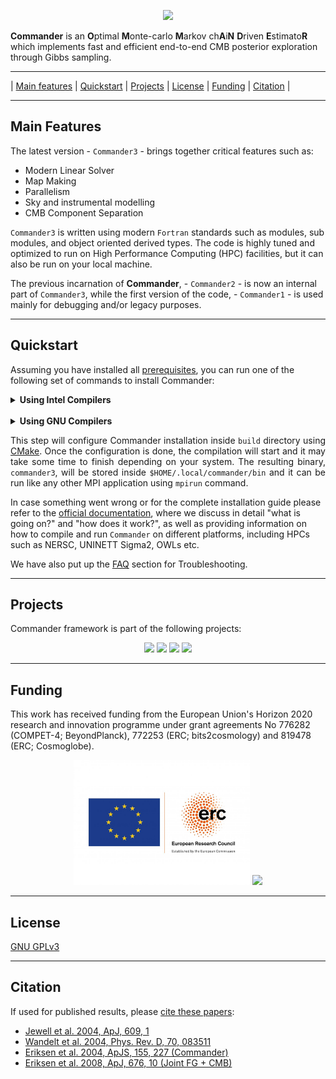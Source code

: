 <a name="top"></a>
<p align="center">
    <img src="https://github.com/hke/Commander/blob/master/logo/Commander-logo-large-1024x335.png" height="150">
</p>

**Commander** is an **O**ptimal **M**onte-carlo **M**arkov ch**A**i**N** **D**riven **E**stimato**R** which implements fast and efficient end-to-end CMB posterior exploration through Gibbs sampling.

---

| [Main features](#main-features) | [Quickstart](#quickstart) | [Projects](#projects) | [License](#license) | [Funding](#funding) | [Citation](#citation) |

---

## Main Features

The latest version - `Commander3` - brings together critical features such as:

- Modern Linear Solver
- Map Making
- Parallelism
- Sky and instrumental modelling
- CMB Component Separation

`Commander3` is written using modern `Fortran` standards such as modules, sub modules, and object oriented derived types. The code is highly tuned and optimized to run on High Performance Computing (HPC) facilities, but it can also be run on your local machine.

The previous incarnation of **Commander**, - `Commander2` - is now an internal part of 
`Commander3`, while the first version of the code, - `Commander1` - is used mainly for 
debugging and/or legacy purposes.

---

## Quickstart

Assuming you have installed all 
[prerequisites](https://cosmoglobe.github.io/Commander/#/01_user_manual/prerequisites/README),
you can run one of the following set of commands to install Commander:
<details>
<summary>
<b>Using Intel Compilers</b>
</summary>
<pre><code>
&#36; git clone https://github.com/Cosmoglobe/Commander.git && cd Commander 
&#36; mkdir build && cd build 
&#36; cmake -DCMAKE_INSTALL_PREFIX=&#36;HOME/.local/commander -DCMAKE_C_COMPILER=icc -DCMAKE_CXX_COMPILER=icpc -DCMAKE_Fortran_COMPILER=ifort -DMPI_C_COMPILER=mpiicc -DMPI_CXX_COMPILER=mpiicpc -DMPI_Fortran_COMPILER=mpiifort ..
&#36; cmake --build . --target install -j N  
</code></pre>
where <code>N</code> is the number of processors to use.
</details>
</br>

<details>
<summary>
<b>Using GNU Compilers</b>
</summary>
<pre><code>
&#36; git clone https://github.com/Cosmoglobe/Commander.git && cd Commander 
&#36; mkdir build && cd build 
&#36; cmake -DCMAKE_INSTALL_PREFIX=&#36;HOME/.local/commander -DCMAKE_C_COMPILER=gcc -DCMAKE_CXX_COMPILER=g++ -DCMAKE_Fortran_COMPILER=gfortran -DMPI_C_COMPILER=mpicc -DMPI_CXX_COMPILER=mpic++ -DMPI_Fortran_COMPILER=mpifort ..
&#36; cmake --build . --target install -j N  
</code></pre>
where <code>N</code> is the number of processors to use.
</details>

<p align="justify">
This step will configure Commander installation inside <code>build</code> directory using 
<a href="https://cmake.org/">CMake</a>. Once the configuration is done, the compilation will 
start and it may take some time to finish depending on your system. The resulting 
binary, <code>commander3</code>, will be stored inside 
<code>&#36;HOME/.local/commander/bin</code> and it can be run like any other MPI 
application using <code>mpirun</code> command.  

In case something went wrong or for the complete installation guide 
please refer to the 
<a href="https://cosmoglobe.github.io/Commander/#/">official documentation</a>, 
where we discuss in detail "what is going on?" and "how does it work?", as 
well as providing information on how to compile and run <code>Commander</code> 
on different platforms, including HPCs such as NERSC, UNINETT Sigma2, OWLs etc. 

We have also put up the 
<a href="https://cosmoglobe.github.io/Commander/#/04_faq/README">FAQ</a> 
section for Troubleshooting.
</p>

---

## Projects

Commander framework is part of the following projects:

<p align="center">
    <img src="./logo/Planck_logo.png" height="100"> 
    <img src="./logo/beyondplanck_logo.png" height="100"> 
    <img src="./logo/LiteBIRD-logo-posi-RGB.png" height="100"> 
    <img src="./logo/Cosmoglobe-logo-vertical-large.png" height="100"> 
</p>

---

## Funding

This work has received funding from the European Union's Horizon 2020 research and innovation programme under grant agreements No 776282 (COMPET-4; BeyondPlanck), 772253 (ERC; bits2cosmology) and 819478 (ERC; Cosmoglobe).

<p align="center">
    <img src="./logo/LOGO_ERC-FLAG_EU_.jpg" height="200">
    <img src="./logo/horizon2020_logo.jpg" height="200">
</p>

---

## License

[GNU GPLv3](https://github.com/Cosmoglobe/Commander/blob/master/COPYING)

---

## Citation

If used for published results, please [cite these papers](https://github.com/Cosmoglobe/Commander/blob/master/docs/commander.bib):

- [Jewell et al. 2004, ApJ, 609, 1](https://ui.adsabs.harvard.edu/abs/2004ApJ...609....1J)
- [Wandelt et al. 2004, Phys. Rev. D, 70, 083511](https://ui.adsabs.harvard.edu/abs/2004PhRvD..70h3511W)
- [Eriksen et al. 2004, ApJS, 155, 227 (Commander)](https://ui.adsabs.harvard.edu/abs/2004ApJS..155..227E)
- [Eriksen et al. 2008, ApJ, 676, 10  (Joint FG + CMB)](https://ui.adsabs.harvard.edu/abs/2008ApJ...676...10E)

